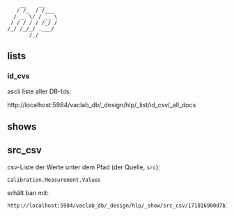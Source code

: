 ```
    __    __    
   / /_  / /___ 
  / __ \/ / __ \
 / / / / / /_/ /
/_/ /_/_/ .___/ 
       /_/      
```


## lists

### id_cvs

ascii liste aller DB-Ids:

http://localhost:5984/vaclab_db/_design/hlp/_list/id_csv/_all_docs

## shows

## src_csv

csv-Liste der Werte unter dem Pfad (der Quelle, ```src```):
```
Calibration.Measurement.Values
```

erhält ban mit:

```
http://localhost:5984/vaclab_db/_design/hlp/_show/src_csv/171816900d7b19af1d9ecdfdb35bb0a9
```
